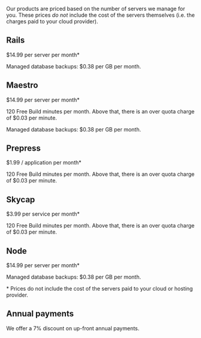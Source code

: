 Our products are priced based on the number of servers we manage for you. These prices *do not* include the cost of the servers themselves (i.e. the charges paid to your cloud provider). 

## Rails
$14.99 per server per month*

Managed database backups: $0.38 per GB per month.

## Maestro
$14.99 per server per month*

120 Free Build minutes per month. Above that, there is an over quota charge of $0.03 per minute.

Managed database backups: $0.38 per GB per month.

## Prepress

$1.99 / application per month*

120 Free Build minutes per month. Above that, there is an over quota charge of $0.03 per minute.

## Skycap
$3.99 per service per month*

120 Free Build minutes per month. Above that, there is an over quota charge of $0.03 per minute.

## Node
$14.99 per server per month*

Managed database backups: $0.38 per GB per month.

<div class="notice"><p>* Prices do not include the cost of the servers paid to your cloud or hosting provider.</p></div>

## Annual payments

We offer a 7% discount on up-front annual payments.


